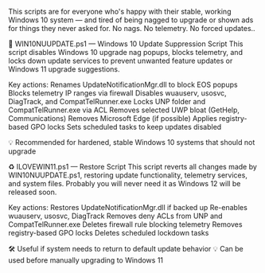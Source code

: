 This scripts are for everyone who's happy with their stable, working Windows 10 system — and tired of being nagged to upgrade or shown ads for things they never asked for.
No nags. No telemetry. No forced updates..

🔧 WIN10NUUPDATE.ps1 — Windows 10 Update Suppression Script
This script disables Windows 10 upgrade nag popups, blocks telemetry, and locks down update services to prevent unwanted feature updates or Windows 11 upgrade suggestions.

Key actions:
Renames UpdateNotificationMgr.dll to block EOS popups
Blocks telemetry IP ranges via firewall
Disables wuauserv, usosvc, DiagTrack, and CompatTelRunner.exe
Locks UNP folder and CompatTelRunner.exe via ACL
Removes selected UWP bloat (GetHelp, Communications)
Removes Microsoft Edge (if possible)
Applies registry-based GPO locks
Sets scheduled tasks to keep updates disabled

💡 Recommended for hardened, stable Windows 10 systems that should not upgrade



♻️ ILOVEWIN11.ps1 — Restore Script
This script reverts all changes made by WIN10NUUPDATE.ps1, restoring update functionality, telemetry services, and system files.
Probably you will never need it as Windows 12 will be released soon.

Key actions:
Restores UpdateNotificationMgr.dll if backed up
Re-enables wuauserv, usosvc, DiagTrack
Removes deny ACLs from UNP and CompatTelRunner.exe
Deletes firewall rule blocking telemetry
Removes registry-based GPO locks
Deletes scheduled lockdown tasks

🛠 Useful if system needs to return to default update behavior
💡 Can be used before manually upgrading to Windows 11
